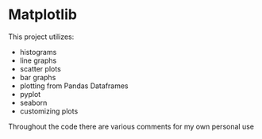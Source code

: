 Matplotlib
====================


This project utilizes:

- histograms
- line graphs
- scatter plots
- bar graphs
- plotting from Pandas Dataframes
- pyplot
- seaborn
- customizing plots








Throughout the code there are various comments for my own personal use
